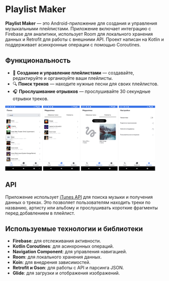 # Playlist Maker

**Playlist Maker** — это Android-приложение для создания и управления музыкальными плейлистами. Приложение включает интеграцию с Firebase для аналитики, использует Room для локального хранения данных и Retrofit для работы с внешними API. Проект написан на Kotlin и поддерживает асинхронные операции с помощью Coroutines.

## Функциональность
- 📂 **Создание и управление плейлистами** — создавайте, редактируйте и организуйте ваши плейлисты.
- 🔍 **Поиск треков** — находите нужные песни для своих плейлистов.
- 🎧 **Прослушивание отрывков** — прослушивайте 30 секундные отрывки треков.

<img src="search.png" alt="Поиск" width="23%"/>  <img src="favourite.png" alt="Избранные треки" width="23%"/>  <img src="playlist.png" alt="Плейлисты" width="23%"/>  <img src="settings.png" alt="Настройки" width="23%"/> 

## API
Приложение использует [iTunes API](https://developer.apple.com/library/archive/documentation/AudioVideo/Conceptual/iTuneSearchAPI/Searching.html#//apple_ref/doc/uid/TP40017632-CH5-SW1) для поиска музыки и получения данных о треках. Это позволяет пользователям находить треки по названию, артисту или альбому и прослушивать короткие фрагменты перед добавлением в плейлист.

## Используемые технологии и библиотеки
- **Firebase**: для отслеживания активности.
- **Kotlin Coroutines**: для асинхронных операций.
- **Navigation Component**: для управления навигацией.
- **Room**: для локального хранения данных.
- **Koin**: для внедрения зависимостей.
- **Retrofit и Gson**: для работы с API и парсинга JSON.
- **Glide**: для загрузки и отображения изображений.
